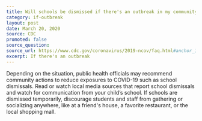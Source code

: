 ```yaml
---
title: Will schools be dismissed if there's an outbreak in my community?
category: if-outbreak
layout: post
date: March 20, 2020
source: CDC
promoted: false
source_question: 
source_url: https://www.cdc.gov/coronavirus/2019-ncov/faq.html#anchor_1584388857241
excerpt: If there's an outbreak
---
```


Depending on the situation, public health officials may recommend community actions to reduce exposures to COVID-19 such as school dismissals. Read or watch local media sources that report school dismissals and watch for communication from your child’s school. If schools are dismissed temporarily, discourage students and staff from gathering or socializing anywhere, like at a friend's house, a favorite restaurant, or the local shopping mall.
